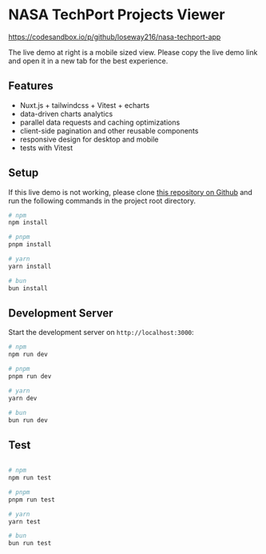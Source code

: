 # NASA TechPort Projects Viewer

<https://codesandbox.io/p/github/loseway216/nasa-techport-app>

The live demo at right is a mobile sized view. Please copy the live demo link and open it in a new tab for the best experience.

## Features

- Nuxt.js + tailwindcss + Vitest + echarts
- data-driven charts analytics
- parallel data requests and caching optimizations
- client-side pagination and other reusable components
- responsive design for desktop and mobile
- tests with Vitest

## Setup

If this live demo is not working, please clone [this repository on Github](https://github.com/loseway216/nasa-techport-app) and run the following commands in the project root directory.

```bash
# npm
npm install

# pnpm
pnpm install

# yarn
yarn install

# bun
bun install
```

## Development Server

Start the development server on `http://localhost:3000`:

```bash
# npm
npm run dev

# pnpm
pnpm run dev

# yarn
yarn dev

# bun
bun run dev
```

## Test

```bash

# npm
npm run test

# pnpm
pnpm run test

# yarn
yarn test

# bun
bun run test
```
